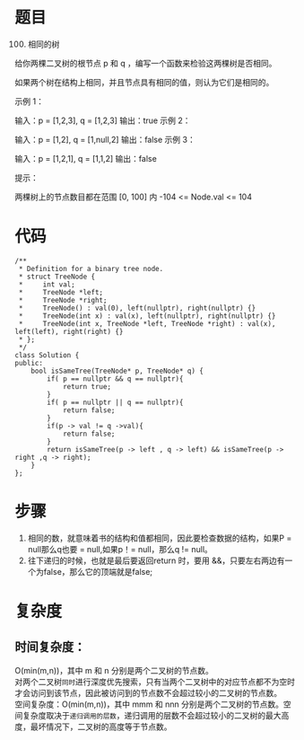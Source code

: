 # 题目
100. 相同的树

给你两棵二叉树的根节点 p 和 q ，编写一个函数来检验这两棵树是否相同。

如果两个树在结构上相同，并且节点具有相同的值，则认为它们是相同的。

 

示例 1：


输入：p = [1,2,3], q = [1,2,3]
输出：true
示例 2：


输入：p = [1,2], q = [1,null,2]
输出：false
示例 3：


输入：p = [1,2,1], q = [1,1,2]
输出：false
 

提示：

两棵树上的节点数目都在范围 [0, 100] 内
-104 <= Node.val <= 104

# 代码
```
/**
 * Definition for a binary tree node.
 * struct TreeNode {
 *     int val;
 *     TreeNode *left;
 *     TreeNode *right;
 *     TreeNode() : val(0), left(nullptr), right(nullptr) {}
 *     TreeNode(int x) : val(x), left(nullptr), right(nullptr) {}
 *     TreeNode(int x, TreeNode *left, TreeNode *right) : val(x), left(left), right(right) {}
 * };
 */
class Solution {
public:
    bool isSameTree(TreeNode* p, TreeNode* q) {
        if( p == nullptr && q == nullptr){
            return true;
        } 
        if( p == nullptr || q == nullptr){
            return false;
        }
        if(p -> val != q ->val){
            return false;
        }
        return isSameTree(p -> left , q -> left) && isSameTree(p -> right ,q -> right);
    }
};
```
# 步骤
1. 相同的数，就意味着书的结构和值都相同，因此要检查数据的结构，如果P = null那么q也要 = null,如果p！= null，那么q != null。
2. 往下递归的时候，也就是最后要返回return 时，要用 &&，只要左右两边有一个为false，那么它的顶端就是false;
# 复杂度
## 时间复杂度：
O(min⁡(m,n))，其中 m 和 n 分别是两个二叉树的节点数。</br>
对两个二叉树`同时`进行深度优先搜索，只有当两个二叉树中的对应节点都不为空时才会访问到该节点，因此被访问到的节点数不会超过较小的二叉树的节点数。</br>
空间复杂度：O(min⁡(m,n))，其中 mmm 和 nnn 分别是两个二叉树的节点数。空间复杂度取决于`递归调用的层数`，递归调用的层数不会超过较小的二叉树的最大高度，最坏情况下，二叉树的高度等于节点数。
